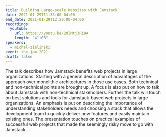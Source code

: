 ```yaml
---
title: Building Large-scale Websites with Jamstack
date: 2021-01-29T11:35:00-04:00
end_date: 2021-01-29T12:20:00-04:00
recordings:
  youtube:
    url: https://youtu.be/20lMtj3Ri0A
    length: "41:08"
speakers:
  - michal-zielinski
event: the-jam-2021
draft: false
---
```


The talk describes how Jamstack benefits web projects in large organizations. Starting with a general description of advantages of the approach over monolithic architectures in those use cases. Both technical and non-technical points are brought up. A focus is also put on how to talk about Jamstack with non-technical stakeholders. Further the talk will touch on best solutions and tools for Jamstack-based web projects in large organizations.  An emphasis is put on describing the importance of understanding stakeholders needs and choosing a stack that allows the development team to quickly deliver new features and easily maintain existing ones. The presentation touches on practical examples of successful web projects that made the seemingly risky move to go with Jamstack.
